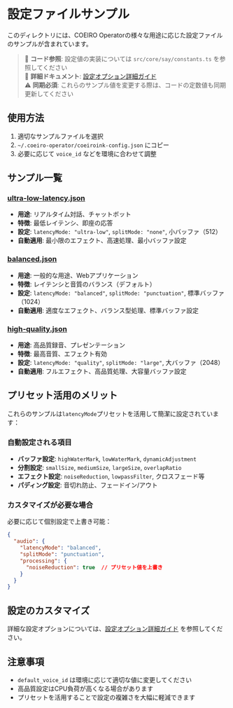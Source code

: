 # 設定ファイルサンプル

このディレクトリには、COEIRO Operatorの様々な用途に応じた設定ファイルのサンプルが含まれています。

> 🔗 **コード参照**: 設定値の実装については `src/core/say/constants.ts` を参照してください  
> 📖 **詳細ドキュメント**: [設定オプション詳細ガイド](../configuration-options.md)  
> ⚠️  **同期必須**: これらのサンプル値を変更する際は、コードの定数値も同期更新してください

## 使用方法

1. 適切なサンプルファイルを選択
2. `~/.coeiro-operator/coeiroink-config.json` にコピー
3. 必要に応じて `voice_id` などを環境に合わせて調整

## サンプル一覧

### [ultra-low-latency.json](./ultra-low-latency.json)
- **用途**: リアルタイム対話、チャットボット
- **特徴**: 最低レイテンシ、即座の応答
- **設定**: `latencyMode: "ultra-low"`, `splitMode: "none"`, 小バッファ（512）
- **自動適用**: 最小限のエフェクト、高速処理、最小バッファ設定

### [balanced.json](./balanced.json)
- **用途**: 一般的な用途、Webアプリケーション
- **特徴**: レイテンシと音質のバランス（デフォルト）
- **設定**: `latencyMode: "balanced"`, `splitMode: "punctuation"`, 標準バッファ（1024）
- **自動適用**: 適度なエフェクト、バランス型処理、標準バッファ設定

### [high-quality.json](./high-quality.json)
- **用途**: 高品質録音、プレゼンテーション
- **特徴**: 最高音質、エフェクト有効
- **設定**: `latencyMode: "quality"`, `splitMode: "large"`, 大バッファ（2048）
- **自動適用**: フルエフェクト、高品質処理、大容量バッファ設定

## プリセット活用のメリット

これらのサンプルは`latencyMode`プリセットを活用して簡潔に設定されています：

### 自動設定される項目
- **バッファ設定**: `highWaterMark`, `lowWaterMark`, `dynamicAdjustment`
- **分割設定**: `smallSize`, `mediumSize`, `largeSize`, `overlapRatio`
- **エフェクト設定**: `noiseReduction`, `lowpassFilter`, クロスフェード等
- **パディング設定**: 音切れ防止、フェードイン/アウト

### カスタマイズが必要な場合
必要に応じて個別設定で上書き可能：
```json
{
  "audio": {
    "latencyMode": "balanced",
    "splitMode": "punctuation",
    "processing": {
      "noiseReduction": true  // プリセット値を上書き
    }
  }
}
```

## 設定のカスタマイズ

詳細な設定オプションについては、[設定オプション詳細ガイド](../configuration-options.md) を参照してください。

## 注意事項

- `default_voice_id` は環境に応じて適切な値に変更してください
- 高品質設定はCPU負荷が高くなる場合があります  
- プリセットを活用することで設定の複雑さを大幅に軽減できます